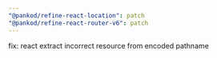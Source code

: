 ```yaml
---
"@pankod/refine-react-location": patch
"@pankod/refine-react-router-v6": patch
---
```


fix: react extract incorrect resource from encoded pathname
